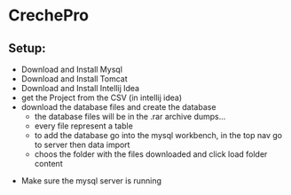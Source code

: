 # CrechePro

<h2>Setup:</h2>

- Download and Install Mysql
- Download and Install Tomcat
- Download and Install Intellij Idea
- get the Project from the CSV (in intellij idea)
- download the database files and create the database
  - the database files will be in the .rar archive dumps...
  - every file represent a table
  - to add the database go into the mysql workbench, in the top nav go to server then data import
  - choos the folder with the files downloaded and click load folder content

* Make sure the mysql server is running

